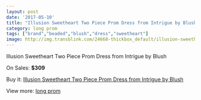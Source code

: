 ```yaml
---
layout: post
date: '2017-05-10'
title: "Illusion Sweetheart Two Piece Prom Dress from Intrigue by Blush"
category: long prom
tags: ["brand","beaded","blush","dress","sweetheart"]
image: http://img.transblink.com/24668-thickbox_default/illusion-sweetheart-two-piece-prom-dress-from-intrigue-by-blush.jpg
---
```

Illusion Sweetheart Two Piece Prom Dress from Intrigue by Blush

On Sales: **$309**
<a href="https://www.transblink.com/en/long-prom/7786-illusion-sweetheart-two-piece-prom-dress-from-intrigue-by-blush.html"><amp-img layout="responsive" width="600" height="600" src="//img.transblink.com/24668-thickbox_default/illusion-sweetheart-two-piece-prom-dress-from-intrigue-by-blush.jpg" alt="Illusion Sweetheart Two Piece Prom Dress from Intrigue by Blush 0" /></a>
<a href="https://www.transblink.com/en/long-prom/7786-illusion-sweetheart-two-piece-prom-dress-from-intrigue-by-blush.html"><amp-img layout="responsive" width="600" height="600" src="//img.transblink.com/24672-thickbox_default/illusion-sweetheart-two-piece-prom-dress-from-intrigue-by-blush.jpg" alt="Illusion Sweetheart Two Piece Prom Dress from Intrigue by Blush 1" /></a>
<a href="https://www.transblink.com/en/long-prom/7786-illusion-sweetheart-two-piece-prom-dress-from-intrigue-by-blush.html"><amp-img layout="responsive" width="600" height="600" src="//img.transblink.com/24671-thickbox_default/illusion-sweetheart-two-piece-prom-dress-from-intrigue-by-blush.jpg" alt="Illusion Sweetheart Two Piece Prom Dress from Intrigue by Blush 2" /></a>
<a href="https://www.transblink.com/en/long-prom/7786-illusion-sweetheart-two-piece-prom-dress-from-intrigue-by-blush.html"><amp-img layout="responsive" width="600" height="600" src="//img.transblink.com/24670-thickbox_default/illusion-sweetheart-two-piece-prom-dress-from-intrigue-by-blush.jpg" alt="Illusion Sweetheart Two Piece Prom Dress from Intrigue by Blush 3" /></a>
<a href="https://www.transblink.com/en/long-prom/7786-illusion-sweetheart-two-piece-prom-dress-from-intrigue-by-blush.html"><amp-img layout="responsive" width="600" height="600" src="//img.transblink.com/24669-thickbox_default/illusion-sweetheart-two-piece-prom-dress-from-intrigue-by-blush.jpg" alt="Illusion Sweetheart Two Piece Prom Dress from Intrigue by Blush 4" /></a>

Buy it: [Illusion Sweetheart Two Piece Prom Dress from Intrigue by Blush](https://www.transblink.com/en/long-prom/7786-illusion-sweetheart-two-piece-prom-dress-from-intrigue-by-blush.html "Illusion Sweetheart Two Piece Prom Dress from Intrigue by Blush")

View more: [long prom](https://www.transblink.com/en/58-long-prom "long prom")